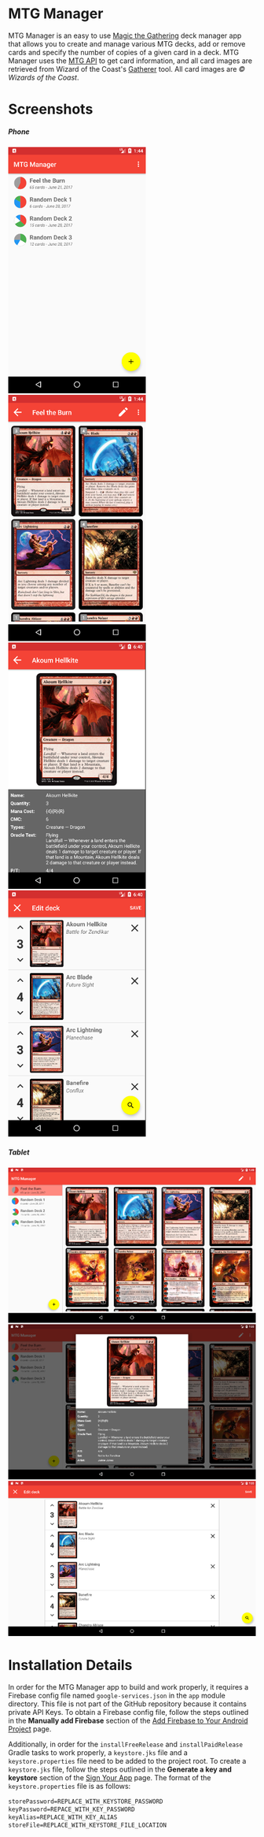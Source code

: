# MTG Manager

MTG Manager is an easy to use [Magic the Gathering]( http://magic.wizards.com/en) deck manager app that allows you to create and manage various MTG decks, add or remove cards and specify the number of copies of a given card in a deck. MTG Manager uses the [MTG API](https://magicthegathering.io/) to get card information, and all card images are retrieved from Wizard of the Coast's [Gatherer](http://gatherer.wizards.com/Pages/Default.aspx) tool. 
All card images are *&copy; Wizards of the Coast*.

# Screenshots

##### Phone

![MTG Manager - Deck List](readme-images/mtg_manager_main_phone.png)
![MTG Manager - Deck Details](readme-images/mtg_manager_deck_details_phone.png)
![MTG Manager - Card Details](readme-images/mtg_manager_card_details_phone.png)
![MTG Manager - Edit Deck](readme-images/mtg_manager_edit_deck_phone.png)

##### Tablet

![MTG Manager - Main](readme-images/mtg_manager_main_tablet.png)
![MTG Manager - Card Details](readme-images/mtg_manager_card_details_tablet.png)
![MTG Manager - Edit Deck](readme-images/mtg_manager_edit_deck_tablet.png)

# Installation Details

In order for the MTG Manager app to build and work properly, it requires a Firebase config file named ```google-services.json``` in the ```app``` module directory. This file is not part of the GitHub repository because it contains private API Keys. To obtain a Firebase config file, follow the steps outlined in the **Manually add Firebase** section of the [Add Firebase to Your Android Project](https://firebase.google.com/docs/android/setup) page.

Additionally, in order for the ```installFreeRelease``` and ```installPaidRelease``` Gradle tasks to work properly, a ```keystore.jks``` file and a ```keystore.properties``` file need to be added to the project root. To create a ```keystore.jks``` file, follow the steps outlined in the **Generate a key and keystore** section of the [Sign Your App](https://developer.android.com/studio/publish/app-signing.html) page. The format of the ```keystore.properties``` file is as follows:

```
storePassword=REPLACE_WITH_KEYSTORE_PASSWORD
keyPassword=REPACE_WITH_KEY_PASSWORD
keyAlias=REPLACE_WITH_KEY_ALIAS
storeFile=REPLACE_WITH_KEYSTORE_FILE_LOCATION
```
